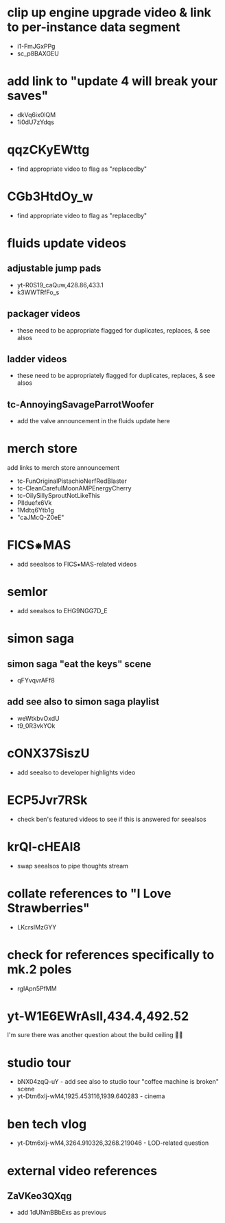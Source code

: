 # clip up engine upgrade video & link to per-instance data segment
* i1-FmJGxPPg
* sc_p8BAXGEU

# add link to "update 4 will break your saves"
* dkVq6ix0lQM
* 1i0dU7zYdqs

# qqzCKyEWttg
* find appropriate video to flag as "replacedby"

# CGb3HtdOy_w
* find appropriate video to flag as "replacedby"

# fluids update videos
## adjustable jump pads
* yt-R0S19_caQuw,428.86,433.1
* k3WWTRfFo_s

## packager videos
* these need to be appropriate flagged for duplicates, replaces, & see alsos

## ladder videos
* these need to be appropriately flagged for duplicates, replaces, & see alsos

## tc-AnnoyingSavageParrotWoofer
* add the valve announcement in the fluids update here

# merch store
add links to merch store announcement
* tc-FunOriginalPistachioNerfRedBlaster
* tc-CleanCarefulMoonAMPEnergyCherry
* tc-OilySillySproutNotLikeThis
* PIlduefx6Vk
* 1Mdtq6Ytb1g
* "caJMcQ-Z0eE"

# FICS⁕MAS
* add seealsos to FICS⁕MAS-related videos

# semlor
* add seealsos to EHG9NGG7D_E

# simon saga
## simon saga "eat the keys" scene
* qFYvqvrAFf8

## add see also to simon saga playlist
* weWtkbvOxdU
* t9_0R3vkYOk

# cONX37SiszU
* add seealso to developer highlights video

# ECP5Jvr7RSk
* check ben's featured videos to see if this is answered for seealsos

# krQI-cHEAl8
* swap seealsos to pipe thoughts stream

# collate references to "I Love Strawberries"
* LKcrsIMzGYY

# check for references specifically to mk.2 poles
* rgIApn5PfMM

# yt-W1E6EWrAsII,434.4,492.52
I'm sure there was another question about the build ceiling 🤷‍♂️

# studio tour
* bNX04zqQ-uY - add see also to studio tour "coffee machine is broken" scene
* yt-Dtm6xIj-wM4,1925.453116,1939.640283 - cinema

# ben tech vlog
* yt-Dtm6xIj-wM4,3264.910326,3268.219046 - LOD-related question

# external video references
## ZaVKeo3QXqg
* add 1dUNmBBbExs as previous
